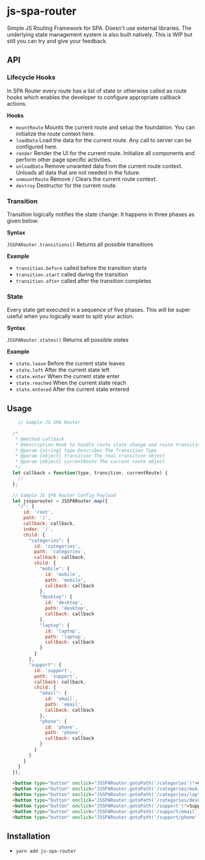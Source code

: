 # js-spa-router
Simple JS Routing Framework for SPA. Doesn't use external libraries. The underlying state management system is also built natively. This is WIP but still you can try and give your feedback.

## API

### Lifecycle Hooks

In SPA Router every route has a list of state or otherwise called as route hooks which enables the developer to configure appropriate callback actions.

**Hooks**

- `mountRoute` Mounts the current route and setup the foundation. You can initialize the route context here.
- `loadData` Load the data for the current route. Any call to server can be configured here.
- `render` Render the UI for the current route. Initialize all components and perform other page specific activities.
- `unloadData` Remove unwanted data from the current route context. Unloads all data that are not needed in the future.
- `unmountRoute` Remove / Clears the current route context.
- `destroy` Destructor for the current route.

### Transition

Transition logically notifies the state change. It happens in three phases as given below:

**Syntax**

`JSSPARouter.transitions()` Returns all possible transitions

**Example**

- `transition.before` called before the transition starts
- `transition.start` called during the transition
- `transition.after` called after the transition completes

### State

Every state get executed in a sequence of five phases. This will be super useful when you logically want to split your action.

**Syntax**

`JSSPARouter.states()` Returns all possible states

**Example**

- `state.leave` Before the current state leaves
- `state.left` After the current state left
- `state.enter` When the current state enter
- `state.reached` When the current state reach
- `state.entered` After the current state entered

## Usage

```javascript
	// Sample JS SPA Router

  /*
   * @method callback
   * @description Hook to handle route state change and route transitions
   * @param {string} type Describes The Transition Type
   * @param {object} transition The real transition object
   * @param {object} currentRoute The current route object
   */
  let callback = function(type, transition, currentRoute) {
    // 
  };

  // Sample JS SPA Router Config Payload
  let jssparouter = JSSPARouter.map({
    "/": {
      id: 'root',
      path: '/',
      callback: callback,
      index: '/',
      child: {
        "categories": {
          id: 'categories',
          path: 'categories',
          callback: callback,
          child: {
            "mobile": {
              id: 'mobile',
              path: 'mobile',
              callback: callback
            },
            "desktop": {
              id: 'desktop',
              path: 'desktop',
              callback: callback
            },
            "laptop": {
              id: 'laptop',
              path: 'laptop',
              callback: callback
            }
          }
        },
        "support": {
          id: 'support',
          path: 'support',
          callback: callback,
          child: {
            "email": {
              id: 'email',
              path: 'email',
              callback: callback
            },
            "phone": {
              id: 'phone',
              path: 'phone',
              callback: callback
            }
          }
        }
      }
    }
  });
```

```html
  <button type="button" onclick="JSSPARouter.gotoPath('/categories')">Categories</button>
  <button type="button" onclick="JSSPARouter.gotoPath('/categories/mobile')">Mobile</button>
  <button type="button" onclick="JSSPARouter.gotoPath('/categories/laptop')">Laptop</button>
  <button type="button" onclick="JSSPARouter.gotoPath('/categories/desktop')">Desktop</button>
  <button type="button" onclick="JSSPARouter.gotoPath('/support')">Support</button>
  <button type="button" onclick="JSSPARouter.gotoPath('/support/email')">Email</button>
  <button type="button" onclick="JSSPARouter.gotoPath('/support/phone')">Phone</button>
```

## Installation

* `yarn add js-spa-router`